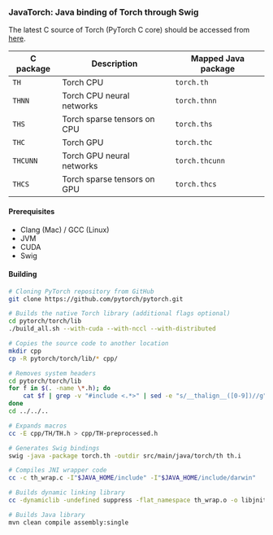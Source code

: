 ### JavaTorch: Java binding of Torch through Swig

The latest C source of Torch (PyTorch C core) should be accessed from [here](https://github.com/pytorch/pytorch/tree/master/torch/lib). 

| C package | Description                 | Mapped Java package |
|-----------|-----------------------------|---------------------|
| `TH      `| Torch CPU                   | `torch.th          `|
| `THNN    `| Torch CPU neural networks   | `torch.thnn        `|
| `THS     `| Torch sparse tensors on CPU | `torch.ths         `|
| `THC     `| Torch GPU                   | `torch.thc         `|
| `THCUNN  `| Torch GPU neural networks   | `torch.thcunn      `|
| `THCS    `| Torch sparse tensors on GPU | `torch.thcs        `|

#### Prerequisites
 - Clang (Mac) / GCC (Linux)
 - JVM
 - CUDA
 - Swig

#### Building

```bash
# Cloning PyTorch repository from GitHub
git clone https://github.com/pytorch/pytorch.git

# Builds the native Torch library (additional flags optional)
cd pytorch/torch/lib
./build_all.sh --with-cuda --with-nccl --with-distributed

# Copies the source code to another location
mkdir cpp 
cp -R pytorch/torch/lib/* cpp/

# Removes system headers
cd pytorch/torch/lib
for f in $(. -name \*.h); do
    cat $f | grep -v "#include <.*>" | sed -e "s/__thalign__([0-9])//g" > ../../../cpp/$f
done
cd ../../..

# Expands macros
cc -E cpp/TH/TH.h > cpp/TH-preprocessed.h

# Generates Swig bindings
swig -java -package torch.th -outdir src/main/java/torch/th th.i

# Compiles JNI wrapper code
cc -c th_wrap.c -I"$JAVA_HOME/include" -I"$JAVA_HOME/include/darwin"

# Builds dynamic linking library
cc -dynamiclib -undefined suppress -flat_namespace th_wrap.o -o libjnith.dylib

# Builds Java library
mvn clean compile assembly:single
```

